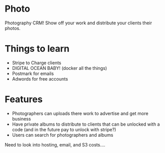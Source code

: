 # Photo
Photography CRM! Show off your work and distribute your clients their photos.

# Things to learn

- Stripe to Charge clients
- DIGITAL OCEAN BABY! (docker all the things)
- Postmark for emails
- Adwords for free accounts

# Features

- Photographers can uploads there work to advertise and get more business
- Have private albums to distribute to clients that can be unlocked with a code (and in the future pay to unlock with stripe?)
- Users can search for photographers and albums

Need to look into hosting, email, and S3 costs....
